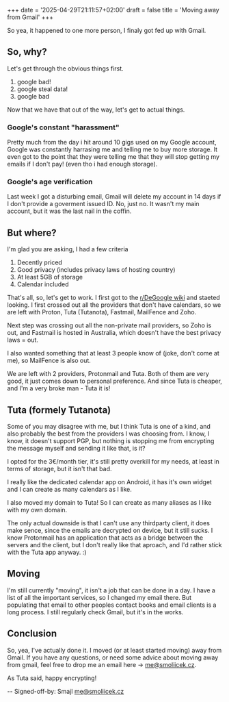 +++
date = '2025-04-29T21:11:57+02:00'
draft = false
title = 'Moving away from Gmail'
+++

So yea, it happened to one more person, I finaly got fed up with Gmail.

## So, why?

Let's get through the obvious things first.

1) google bad!
2) google steal data!
3) google bad

Now that we have that out of the way, let's get to actual things.

### Google's constant "harassment"

Pretty much from the day i hit around 10 gigs used on my Google account, Google was constantly harrasing me and telling me to buy more storage. It even got to the point that they were telling me that they will stop getting my emails if I don't pay! (even tho i had enough storage).

### Google's age verification

Last week I got a disturbing email, Gmail will delete my account in 14 days if I don't provide a goverment issued ID. No, just no. It wasn't my main account, but it was the last nail in the coffin.

## But where?

I'm glad you are asking, I had a few criteria

1) Decently priced
2) Good privacy (includes privacy laws of hosting country)
3) At least 5GB of storage
4) Calendar included

That's all, so, let's get to work. I first got to the [r/DeGoogle wiki](https://www.reddit.com/r/degoogle/wiki/index/) and staeted looking. I first crossed out all the providers that don't have calendars, so we are left with Proton, Tuta (Tutanota), Fastmail, MailFence and Zoho.

Next step was crossing out all the non-private mail providers, so Zoho is out, and Fastmail is hosted in Australia, which doesn't have the best privacy laws = out.

I also wanted something that at least 3 people know of (joke, don't come at me), so MailFence is also out.

We are left with 2 providers, Protonmail and Tuta. Both of them are very good, it just comes down to personal preference. And since Tuta is cheaper, and I'm a very broke man - Tuta it is!

## Tuta (formely Tutanota)

Some of you may disagree with me, but I think Tuta is one of a kind, and also probably the best from the providers I was choosing from. I know, I know, it doesn't support PGP, but nothing is stopping me from encrypting the message myself and sending it like that, is it?

I opted for the 3€/month tier, it's still pretty overkill for my needs, at least in terms of storage, but it isn't that bad.

I really like the dedicated calendar app on Android, it has it's own widget and I can create as many calendars as I like.

I also moved my domain to Tuta! So I can create as many aliases as I like with my own domain.

The only actual downside is that I can't use any thirdparty client, it does make sence, since the emails are decrypted on device, but it still sucks. I know Protonmail has an application that acts as a bridge between the servers and the client, but I don't really like that aproach, and I'd rather stick with the Tuta app anyway. :)

## Moving

I'm still currently "moving", it isn't a job that can be done in a day. I have a list of all the important services, so I changed my email there. But populating that email to other peoples contact books and email clients is a long process. I still regularly check Gmail, but it's in the works.

## Conclusion

So, yea, I've actually done it. I moved (or at least started moving) away from Gmail. If you have any questions, or need some advice about moving away from gmail, feel free to drop me an email here -> me@smoliicek.cz.

As Tuta said, happy encrypting!

-- Signed-off-by: Smajl <me@smoliicek.cz>